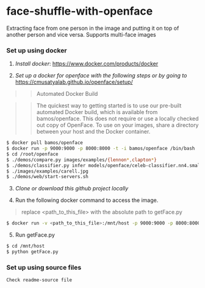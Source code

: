 # face-shuffle-with-openface
Extracting face from one person in the image and putting it on top of another person and vice versa. Supports multi-face images

### Set up using docker
1) *Install docker*: https://www.docker.com/products/docker

2) *Set up a docker for openface with the following steps or by going to*
https://cmusatyalab.github.io/openface/setup/

> > Automated Docker Build

> > The quickest way to getting started is to use our pre-built automated Docker build, which is available from bamos/openface. This does not require or use a locally checked out copy of OpenFace. To use on your images, share a directory between your host and the Docker container.
```sh 
$ docker pull bamos/openface
$ docker run -p 9000:9000 -p 8000:8000 -t -i bamos/openface /bin/bash
$ cd /root/openface
$ ./demos/compare.py images/examples/{lennon*,clapton*}
$ ./demos/classifier.py infer models/openface/celeb-classifier.nn4.small2.v1.pkl 
$ ./images/examples/carell.jpg
$ ./demos/web/start-servers.sh
````

3) *Clone or download this github project locally*

4) Run the following docker command to access the image. 
> replace <path_to_this_file> with the absolute path to getFace.py
````sh
$ docker run -v <path_to_this_file>:/mnt/host -p 9000:9000 -p 8000:8000 -t -i bamos/openface /bin/bash
````

5) Run getFace.py
````sh
$ cd /mnt/host
$ python getFace.py
````

### Set up using source files
    Check readme-source file
